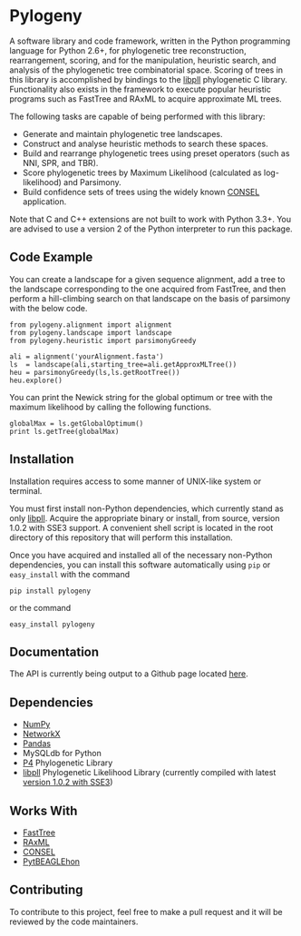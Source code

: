 Pylogeny
========

A software library and code framework, written in the Python programming language for Python 2.6+, for phylogenetic tree reconstruction, rearrangement, scoring, and for the manipulation, heuristic search, and analysis of the phylogenetic tree combinatorial space. Scoring of trees in this library is accomplished by bindings to the [libpll](http://libpll.org) phylogenetic C library. Functionality also exists in the framework to execute popular heuristic programs such as FastTree and RAxML to acquire approximate ML trees.

The following tasks are capable of being performed with this library:

  - Generate and maintain phylogenetic tree landscapes.
  - Construct and analyse heuristic methods to search these spaces.
  - Build and rearrange phylogenetic trees using preset operators (such as NNI, SPR, and TBR).
  - Score phylogenetic trees by Maximum Likelihood (calculated as log-likelihood) and Parsimony.
  - Build confidence sets of trees using the widely known [CONSEL](http://www.sigmath.es.osaka-u.ac.jp/shimo-lab/prog/consel/ "CONSEL") application.

Note that C and C++ extensions are not built to work with Python 3.3+. You are advised to use a version 2 of the Python interpreter to run this package.

Code Example
-------------

You can create a landscape for a given sequence alignment, add a tree to the landscape corresponding to the one acquired from FastTree, and then perform a hill-climbing search on that landscape on the basis of parsimony with the below code.

    from pylogeny.alignment import alignment
    from pylogeny.landscape import landscape
    from pylogeny.heuristic import parsimonyGreedy

    ali = alignment('yourAlignment.fasta')
    ls  = landscape(ali,starting_tree=ali.getApproxMLTree())
    heu = parsimonyGreedy(ls,ls.getRootTree())
    heu.explore()     

You can print the Newick string for the global optimum or tree with the maximum likelihood by calling the following functions.

    globalMax = ls.getGlobalOptimum()
    print ls.getTree(globalMax)

Installation
-------------

Installation requires access to some manner of UNIX-like system or terminal.

You must first install non-Python dependencies, which currently stand as only [libpll](http://libpll.org). Acquire the appropriate binary or install, from source, version 1.0.2 with SSE3 support. A convenient shell script is located in the root directory of this repository that will perform this installation.

Once you have acquired and installed all of the necessary non-Python dependencies, you can install this software automatically using `pip` or `easy_install` with the command

    pip install pylogeny

or the command

    easy_install pylogeny

Documentation
-------------

The API is currently being output to a Github page located [here](http://AlexSafatli.github.io/Pylogeny "Pylogeny API").

Dependencies
-------------

 * [NumPy](http://www.numpy.org/)
 * [NetworkX](https://networkx.github.io/)
 * [Pandas](http://pandas.pydata.org/)
 * MySQLdb for Python
 * [P4](https://code.google.com/p/p4-phylogenetics/) Phylogenetic Library
 * [libpll](http://libpll.org) Phylogenetic Likelihood Library (currently compiled with latest [version 1.0.2 with SSE3](http://libpll.org/Downloads/libpll-1.0.2-sse3-64.tar.gz))

Works With
-------------

 * [FastTree](http://www.microbesonline.org/fasttree/)
 * [RAxML](http://sco.h-its.org/exelixis/software.html)
 * [CONSEL](http://www.sigmath.es.osaka-u.ac.jp/shimo-lab/prog/consel/)
 * [PytBEAGLEhon](https://github.com/mtholder/pytbeaglehon)

Contributing
-------------

To contribute to this project, feel free to make a pull request and it will be reviewed by the code maintainers.